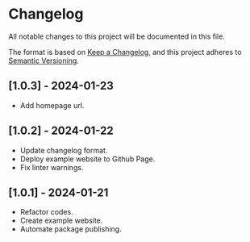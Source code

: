 # Changelog
All notable changes to this project will be documented in this file.

The format is based on [Keep a Changelog](https://keepachangelog.com/en/1.0.0/),
and this project adheres to [Semantic Versioning](https://semver.org/spec/v2.0.0.html).

## [1.0.3] - 2024-01-23

- Add homepage url.

## [1.0.2] - 2024-01-22

- Update changelog format.
- Deploy example website to Github Page.
- Fix linter warnings.

## [1.0.1] - 2024-01-21

- Refactor codes.
- Create example website.
- Automate package publishing.